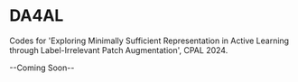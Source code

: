 # DA4AL
Codes for 'Exploring Minimally Sufficient Representation in Active Learning through Label-Irrelevant Patch Augmentation', CPAL 2024.

--Coming Soon--
